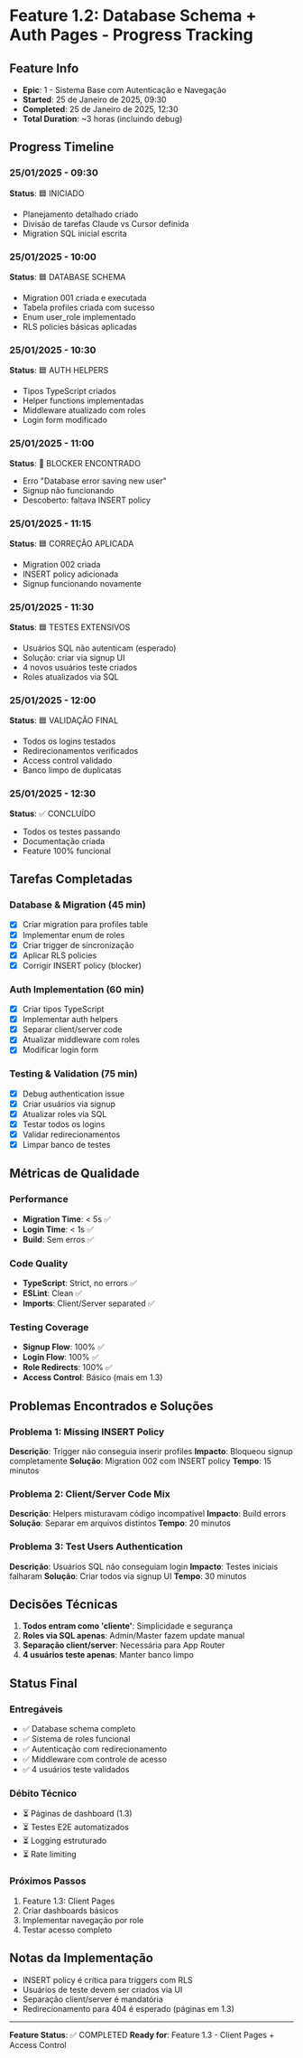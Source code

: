 # Feature 1.2: Database Schema + Auth Pages - Progress Tracking

## Feature Info
- **Epic**: 1 - Sistema Base com Autenticação e Navegação
- **Started**: 25 de Janeiro de 2025, 09:30
- **Completed**: 25 de Janeiro de 2025, 12:30
- **Total Duration**: ~3 horas (incluindo debug)

## Progress Timeline

### 25/01/2025 - 09:30
**Status**: 🟦 INICIADO
- Planejamento detalhado criado
- Divisão de tarefas Claude vs Cursor definida
- Migration SQL inicial escrita

### 25/01/2025 - 10:00
**Status**: 🟦 DATABASE SCHEMA
- Migration 001 criada e executada
- Tabela profiles criada com sucesso
- Enum user_role implementado
- RLS policies básicas aplicadas

### 25/01/2025 - 10:30
**Status**: 🟦 AUTH HELPERS
- Tipos TypeScript criados
- Helper functions implementadas
- Middleware atualizado com roles
- Login form modificado

### 25/01/2025 - 11:00
**Status**: 🔴 BLOCKER ENCONTRADO
- Erro "Database error saving new user"
- Signup não funcionando
- Descoberto: faltava INSERT policy

### 25/01/2025 - 11:15
**Status**: 🟦 CORREÇÃO APLICADA
- Migration 002 criada
- INSERT policy adicionada
- Signup funcionando novamente

### 25/01/2025 - 11:30
**Status**: 🟦 TESTES EXTENSIVOS
- Usuários SQL não autenticam (esperado)
- Solução: criar via signup UI
- 4 novos usuários teste criados
- Roles atualizados via SQL

### 25/01/2025 - 12:00
**Status**: 🟦 VALIDAÇÃO FINAL
- Todos os logins testados
- Redirecionamentos verificados
- Access control validado
- Banco limpo de duplicatas

### 25/01/2025 - 12:30
**Status**: ✅ CONCLUÍDO
- Todos os testes passando
- Documentação criada
- Feature 100% funcional

## Tarefas Completadas

### Database & Migration (45 min)
- [x] Criar migration para profiles table
- [x] Implementar enum de roles
- [x] Criar trigger de sincronização
- [x] Aplicar RLS policies
- [x] Corrigir INSERT policy (blocker)

### Auth Implementation (60 min)
- [x] Criar tipos TypeScript
- [x] Implementar auth helpers
- [x] Separar client/server code
- [x] Atualizar middleware com roles
- [x] Modificar login form

### Testing & Validation (75 min)
- [x] Debug authentication issue
- [x] Criar usuários via signup
- [x] Atualizar roles via SQL
- [x] Testar todos os logins
- [x] Validar redirecionamentos
- [x] Limpar banco de testes

## Métricas de Qualidade

### Performance
- **Migration Time**: < 5s ✅
- **Login Time**: < 1s ✅
- **Build**: Sem erros ✅

### Code Quality
- **TypeScript**: Strict, no errors ✅
- **ESLint**: Clean ✅
- **Imports**: Client/Server separated ✅

### Testing Coverage
- **Signup Flow**: 100% ✅
- **Login Flow**: 100% ✅
- **Role Redirects**: 100% ✅
- **Access Control**: Básico (mais em 1.3)

## Problemas Encontrados e Soluções

### Problema 1: Missing INSERT Policy
**Descrição**: Trigger não conseguia inserir profiles
**Impacto**: Bloqueou signup completamente
**Solução**: Migration 002 com INSERT policy
**Tempo**: 15 minutos

### Problema 2: Client/Server Code Mix
**Descrição**: Helpers misturavam código incompatível
**Impacto**: Build errors
**Solução**: Separar em arquivos distintos
**Tempo**: 20 minutos

### Problema 3: Test Users Authentication
**Descrição**: Usuários SQL não conseguiam login
**Impacto**: Testes iniciais falharam
**Solução**: Criar todos via signup UI
**Tempo**: 30 minutos

## Decisões Técnicas

1. **Todos entram como 'cliente'**: Simplicidade e segurança
2. **Roles via SQL apenas**: Admin/Master fazem update manual
3. **Separação client/server**: Necessária para App Router
4. **4 usuários teste apenas**: Manter banco limpo

## Status Final

### Entregáveis
- ✅ Database schema completo
- ✅ Sistema de roles funcional
- ✅ Autenticação com redirecionamento
- ✅ Middleware com controle de acesso
- ✅ 4 usuários teste validados

### Débito Técnico
- ⏳ Páginas de dashboard (1.3)
- ⏳ Testes E2E automatizados
- ⏳ Logging estruturado
- ⏳ Rate limiting

### Próximos Passos
1. Feature 1.3: Client Pages
2. Criar dashboards básicos
3. Implementar navegação por role
4. Testar acesso completo

## Notas da Implementação

- INSERT policy é crítica para triggers com RLS
- Usuários de teste devem ser criados via UI
- Separação client/server é mandatória
- Redirecionamento para 404 é esperado (páginas em 1.3)

---

**Feature Status**: ✅ COMPLETED
**Ready for**: Feature 1.3 - Client Pages + Access Control